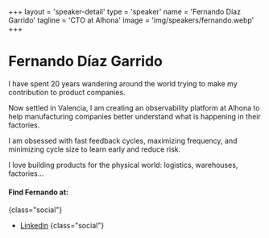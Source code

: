 +++
layout = 'speaker-detail'
type = 'speaker'
name = 'Fernando Díaz Garrido'
tagline = 'CTO at Alhona'
image = 'img/speakers/fernando.webp'
+++

# Fernando Díaz Garrido

I have spent 20 years wandering around the world trying to make my contribution to product companies.   

Now settled in Valencia, I am creating an observability platform at Alhona to help manufacturing companies better understand what is happening in their factories.  

I am obsessed with fast feedback cycles, maximizing frequency, and minimizing cycle size to learn early and reduce risk.  

I love building products for the physical world: logistics, warehouses, factories...

#### Find Fernando at:

{class="social"}
- [Linkedin](https://www.linkedin.com/in/fernando-diaz-garrido/)
  {class="social"}